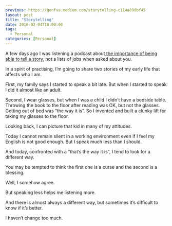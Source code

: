 ```yaml
---
previous: https://gonfva.medium.com/storytelling-c114a890bf45
layout: post
title: "Storytelling"
date: 2016-02-04T18:00:00
tags:
  - Personal
categories: [Personal]
---
```


A few days ago I was listening a podcast about[ the importance of being able to tell a story](http://thestartupchat.com/ep060/), not a lists of jobs when asked about you.

In a spirit of practising, I’m going to share two stories of my early life that affects who I am.

First, my family says I started to speak a bit late. But when I started to speak I did it almost like an adult.

Second, I wear glasses, but when I was a child I didn’t have a bedside table. Throwing the book to the floor after reading was OK, but not the glasses. Getting out of bed was “the way it is”. So I invented and built a clunky lift for taking my glasses to the floor.

Looking back, I can picture that kid in many of my attitudes.

Today I cannot remain silent in a working environment even if I feel my English is not good enough. But I speak much less than I should.

And today, confronted with a “that’s the way it is”, I tend to look for a different way.

You may be tempted to think the first one is a curse and the second is a blessing.

Well, I somehow agree.

But speaking less helps me listening more.

And there is almost always a different way, but sometimes it’s difficult to know if it’s better.

I haven’t change too much.
